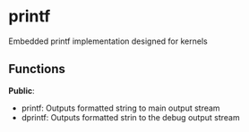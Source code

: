 # printf

Embedded printf implementation designed for kernels

## Functions

**Public**:

- printf: Outputs formatted string to main output stream
- dprintf: Outputs formatted strin to the debug output stream
